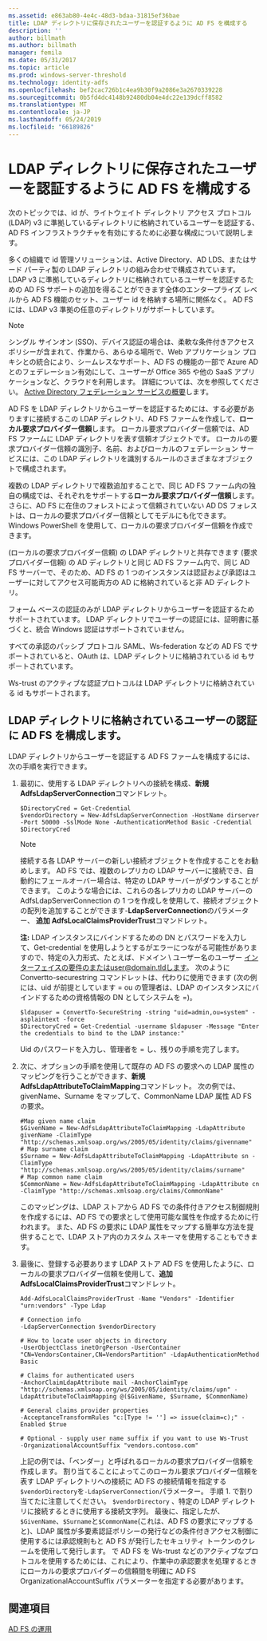 ```yaml
---
ms.assetid: e863ab80-4e4c-48d3-bdaa-31815ef36bae
title: LDAP ディレクトリに保存されたユーザーを認証するように AD FS を構成する
description: ''
author: billmath
ms.author: billmath
manager: femila
ms.date: 05/31/2017
ms.topic: article
ms.prod: windows-server-threshold
ms.technology: identity-adfs
ms.openlocfilehash: bef2cac726b1c4ea9b30f9a2086e3a2670339228
ms.sourcegitcommit: 0b5fd4dc4148b92480db04e4dc22e139dcff8582
ms.translationtype: MT
ms.contentlocale: ja-JP
ms.lasthandoff: 05/24/2019
ms.locfileid: "66189826"
---
```

# <a name="configure-ad-fs-to-authenticate-users-stored-in-ldap-directories"></a>LDAP ディレクトリに保存されたユーザーを認証するように AD FS を構成する

次のトピックでは、id が、ライトウェイト ディレクトリ アクセス プロトコル (LDAP) v3 に準拠しているディレクトリに格納されているユーザーを認証する、AD FS インフラストラクチャを有効にするために必要な構成について説明します。

多くの組織で id 管理ソリューションは、Active Directory、AD LDS、またはサード パーティ製の LDAP ディレクトリの組み合わせで構成されています。 LDAP v3 に準拠しているディレクトリに格納されているユーザーを認証するための AD FS サポートの追加を得ることができます全体のエンタープライズ レベルから AD FS 機能のセット、ユーザー id を格納する場所に関係なく。 AD FS には、LDAP v3 準拠の任意のディレクトリがサポートしています。

> [!NOTE]
> シングル サインオン (SSO)、デバイス認証の場合は、柔軟な条件付きアクセス ポリシーが含まれて、作業から、あらゆる場所で、Web アプリケーション プロキシとの統合により、シームレスなサポート、AD FS の機能の一部で Azure AD とのフェデレーション有効にして、ユーザーが Office 365 や他の SaaS アプリケーションなど、クラウドを利用します。  詳細については、次を参照してください。 [Active Directory フェデレーション サービスの概要](../../ad-fs/AD-FS-2016-Overview.md)します。

AD FS を LDAP ディレクトリからユーザーを認証するためには、する必要がありますに接続するこの LDAP ディレクトリ、AD FS ファームを作成して、**ローカル要求プロバイダー信頼**します。  ローカル要求プロバイダー信頼では、AD FS ファームに LDAP ディレクトリを表す信頼オブジェクトです。 ローカルの要求プロバイダー信頼の識別子、名前、およびローカルのフェデレーション サービスには、この LDAP ディレクトリを識別するルールのさまざまなオブジェクトで構成されます。

複数の LDAP ディレクトリで複数追加することで、同じ AD FS ファーム内の独自の構成では、それぞれをサポートする**ローカル要求プロバイダー信頼**します。 さらに、AD FS に在住のフォレストによって信頼されていない AD DS フォレストは、ローカルの要求プロバイダー信頼としてモデルにも化できます。 Windows PowerShell を使用して、ローカルの要求プロバイダー信頼を作成できます。

(ローカルの要求プロバイダー信頼) の LDAP ディレクトリと共存できます (要求プロバイダー信頼) の AD ディレクトリと同じ AD FS ファーム内で、同じ AD FS サーバーで、そのため、AD FS の 1 つのインスタンスは認証および承認はユーザーに対してアクセス可能両方の AD に格納されていると非 AD ディレクトリ。

フォーム ベースの認証のみが LDAP ディレクトリからユーザーを認証するためサポートされています。 LDAP ディレクトリでユーザーの認証には、証明書に基づくと、統合 Windows 認証はサポートされていません。

すべての承認のパッシブ プロトコル SAML、Ws-federation などの AD FS でサポートされていると、OAuth は、LDAP ディレクトリに格納されている id もサポートされています。

Ws-trust のアクティブな認証プロトコルは LDAP ディレクトリに格納されている id もサポートされます。

## <a name="configure-ad-fs-to-authenticate-users-stored-in-an-ldap-directory"></a>LDAP ディレクトリに格納されているユーザーの認証に AD FS を構成します。
LDAP ディレクトリからユーザーを認証する AD FS ファームを構成するには、次の手順を実行できます。

1.  最初に、使用する LDAP ディレクトリへの接続を構成、**新規 AdfsLdapServerConnection**コマンドレット。

    ```
    $DirectoryCred = Get-Credential
    $vendorDirectory = New-AdfsLdapServerConnection -HostName dirserver -Port 50000 -SslMode None -AuthenticationMethod Basic -Credential $DirectoryCred
    ```

    > [!NOTE]
    > 接続する各 LDAP サーバーの新しい接続オブジェクトを作成することをお勧めします。 AD FS では、複数のレプリカの LDAP サーバーに接続でき、自動的にフェールオーバー場合は、特定の LDAP サーバーがダウンすることができます。 このような場合には、これらの各レプリカの LDAP サーバーの AdfsLdapServerConnection の 1 つを作成しを使用して、接続オブジェクトの配列を追加することができます-**LdapServerConnection**のパラメーター、 **追加 AdfsLocalClaimsProviderTrust**コマンドレット。

    **注:** LDAP インスタンスにバインドするための DN とパスワードを入力して、Get-credential を使用しようとするがエラーにつながる可能性がありますので、特定の入力形式、たとえば、ドメイン \ ユーザー名のユーザー インターフェイスの要件のまたはuser@domain.tldします。 次のように Convertto-securestring コマンドレットは、代わりに使用できます (次の例には、uid が前提としています = ou の管理者は、LDAP のインスタンスにバインドするための資格情報の DN としてシステムを =)。

    ```
    $ldapuser = ConvertTo-SecureString -string "uid=admin,ou=system" -asplaintext -force
    $DirectoryCred = Get-Credential -username $ldapuser -Message "Enter the credentials to bind to the LDAP instance:"
    ```

    Uid のパスワードを入力し、管理者を = し、残りの手順を完了します。

2.  次に、オプションの手順を使用して既存の AD FS の要求への LDAP 属性のマッピングを行うことができます、**新規 AdfsLdapAttributeToClaimMapping**コマンドレット。 次の例では、givenName、Surname をマップして、CommonName LDAP 属性 AD FS の要求。

    ```
    #Map given name claim
    $GivenName = New-AdfsLdapAttributeToClaimMapping -LdapAttribute givenName -ClaimType "http://schemas.xmlsoap.org/ws/2005/05/identity/claims/givenname"
    # Map surname claim
    $Surname = New-AdfsLdapAttributeToClaimMapping -LdapAttribute sn -ClaimType "http://schemas.xmlsoap.org/ws/2005/05/identity/claims/surname"
    # Map common name claim
    $CommonName = New-AdfsLdapAttributeToClaimMapping -LdapAttribute cn -ClaimType "http://schemas.xmlsoap.org/claims/CommonName"
    ```

    このマッピングは、LDAP ストアから AD FS での条件付きアクセス制御規則を作成するには、AD FS での要求として使用可能な属性を作成するために行われます。 また、AD FS の要求に LDAP 属性をマップする簡単な方法を提供することで、LDAP ストア内のカスタム スキーマを使用することもできます。

3.  最後に、登録する必要あります LDAP ストア AD FS を使用したように、ローカルの要求プロバイダー信頼を使用して、**追加 AdfsLocalClaimsProviderTrust**コマンドレット。

    ```
    Add-AdfsLocalClaimsProviderTrust -Name "Vendors" -Identifier "urn:vendors" -Type Ldap

    # Connection info
    -LdapServerConnection $vendorDirectory 

    # How to locate user objects in directory
    -UserObjectClass inetOrgPerson -UserContainer "CN=VendorsContainer,CN=VendorsPartition" -LdapAuthenticationMethod Basic 

    # Claims for authenticated users
    -AnchorClaimLdapAttribute mail -AnchorClaimType "http://schemas.xmlsoap.org/ws/2005/05/identity/claims/upn" -LdapAttributeToClaimMapping @($GivenName, $Surname, $CommonName) 

    # General claims provider properties
    -AcceptanceTransformRules "c:[Type != ''] => issue(claim=c);" -Enabled $true 

    # Optional - supply user name suffix if you want to use Ws-Trust
    -OrganizationalAccountSuffix "vendors.contoso.com"

    ```

    上記の例では、「ベンダー」と呼ばれるローカルの要求プロバイダー信頼を作成します。 割り当てることによってこのローカル要求プロバイダー信頼を表す LDAP ディレクトリへの接続に AD FS の接続情報を指定する`$vendorDirectory`を`-LdapServerConnection`パラメーター。 手順 1. で割り当てたに注意してください。 `$vendorDirectory` 、特定の LDAP ディレクトリに接続するときに使用する接続文字列。 最後に、指定したが、 `$GivenName`、`$Surname`と`$CommonName`(これは、AD FS の要求にマップすると)、LDAP 属性が多要素認証ポリシーの発行などの条件付きアクセス制御に使用するには承認規則もと AD FS が発行したセキュリティ トークンのクレームを使用して発行します。 で AD FS を Ws-trust などのアクティブなプロトコルを使用するためには、これにより、作業中の承認要求を処理するときにローカルの要求プロバイダーの信頼間を明確に AD FS OrganizationalAccountSuffix パラメーターを指定する必要があります。

## <a name="see-also"></a>関連項目
[AD FS の運用](../../ad-fs/AD-FS-2016-Operations.md)


